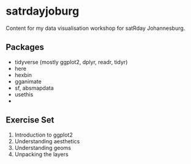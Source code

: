 # satrdayjoburg
Content for my data visualisation workshop for satRday Johannesburg. 

## Packages

- tidyverse (mostly ggplot2, dplyr, readr, tidyr)
- here
- hexbin
- gganimate
- sf, absmapdata
- usethis
- 



## Exercise Set

1. Introduction to ggplot2
2. Understanding aesthetics
3. Understanding geoms
4. Unpacking the layers